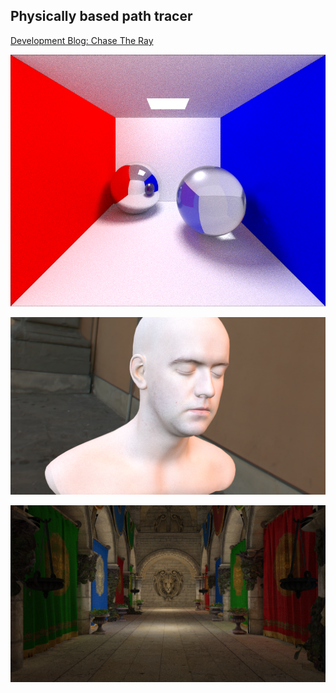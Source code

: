 ## Physically based path tracer

[Development Blog: Chase The Ray](https://chasetheray.wordpress.com/)

![Cornellbox Path Traced: Direct + Indirect Lighting](sample_outputs/cornellbox_path_uniform_100.png)

![Head Spherical Environment Light](sample_outputs/head_env_light.png)

![Sponza Path Traced: Direct + Indirect Lighting](sample_outputs/sponza_path.png)
